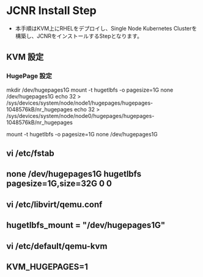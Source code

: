 # JCNR Install Step
- 本手順はKVM上にRHELをデプロイし、Single Node Kubernetes Clusterを構築し、JCNRをインストールするStepとなります。

## KVM 設定
### HugePage 設定
mkdir /dev/hugepages1G
mount -t hugetlbfs -o pagesize=1G none /dev/hugepages1G
echo 32 > /sys/devices/system/node/node1/hugepages/hugepages-1048576kB/nr_hugepages
echo 32 > /sys/devices/system/node/node0/hugepages/hugepages-1048576kB/nr_hugepages

mount -t hugetlbfs -o pagesize=1G none /dev/hugepages1G

vi /etc/fstab
---
none /dev/hugepages1G hugetlbfs pagesize=1G,size=32G 0 0
---

vi /etc/libvirt/qemu.conf
---
hugetlbfs_mount = "/dev/hugepages1G"
---

vi /etc/default/qemu-kvm
---
KVM_HUGEPAGES=1
---

